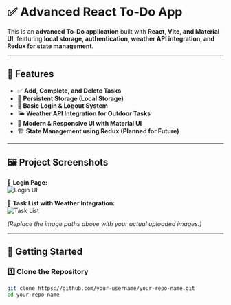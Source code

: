 # ✅ Advanced React To-Do App

This is an **advanced To-Do application** built with **React, Vite, and Material UI**, featuring **local storage, authentication, weather API integration, and Redux for state management**.

---

## 🌟 Features

- ✅ **Add, Complete, and Delete Tasks**
- 🔄 **Persistent Storage (Local Storage)**
- 🔐 **Basic Login & Logout System**
- 🌤 **Weather API Integration for Outdoor Tasks**
- 🎨 **Modern & Responsive UI with Material UI**
- 🏗 **State Management using Redux (Planned for Future)**

---

## 🖼 Project Screenshots  

📌 **Login Page:**  
![Login UI](assets/logoutpage.png)  

📌 **Task List with Weather Integration:**  
![Task List](assets/taskpage.png)  

*(Replace the image paths above with your actual uploaded images.)*

---

## 🚀 Getting Started  

### **1️⃣ Clone the Repository**  
```bash
git clone https://github.com/your-username/your-repo-name.git
cd your-repo-name
